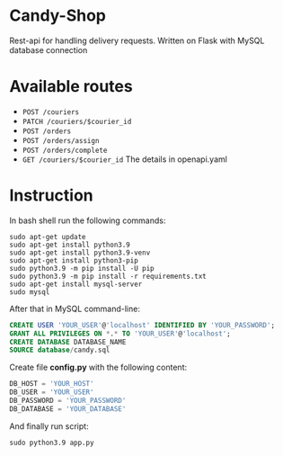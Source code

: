 # Candy-Shop
Rest-api for handling delivery requests. Written on Flask with MySQL database connection
# Available routes
* `POST /couriers`
* `PATCH /couriers/$courier_id`
* `POST /orders`
* `POST /orders/assign`
* `POST /orders/complete`
* `GET /couriers/$courier_id`
The details in openapi.yaml
# Instruction
In bash shell run the following commands:
```
sudo apt-get update
sudo apt-get install python3.9
sudo apt-get install python3.9-venv
sudo apt-get install python3-pip
sudo python3.9 -m pip install -U pip
sudo python3.9 -m pip install -r requirements.txt
sudo apt-get install mysql-server
sudo mysql
```
After that in MySQL command-line:
```sql
CREATE USER 'YOUR_USER'@'localhost' IDENTIFIED BY 'YOUR_PASSWORD';
GRANT ALL PRIVILEGES ON *.* TO 'YOUR_USER'@'localhost';
CREATE DATABASE DATABASE_NAME
SOURCE database/candy.sql
```
Create file **config.py** with the following content:
```python
DB_HOST = 'YOUR_HOST'
DB_USER = 'YOUR_USER'
DB_PASSWORD = 'YOUR_PASSWORD'
DB_DATABASE = 'YOUR_DATABASE'
```
And finally run script:
```
sudo python3.9 app.py
```
